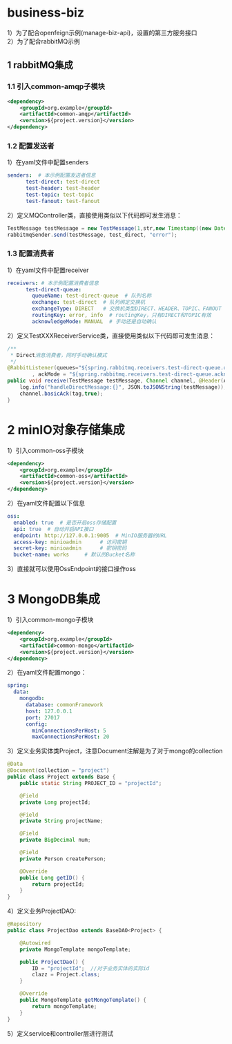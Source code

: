 # business-biz
1）为了配合openfeign示例(manage-biz-api)，设置的第三方服务接口  
2）为了配合rabbitMQ示例

## 1 rabbitMQ集成
### 1.1 引入common-amqp子模块
```xml
<dependency>
    <groupId>org.example</groupId>
    <artifactId>common-amqp</artifactId>
    <version>${project.version}</version>
</dependency>
```
### 1.2 配置发送者
1）在yaml文件中配置senders
```yaml
senders:  # 本示例配置发送者信息
      test-direct: test-direct
      test-header: test-header
      test-topic: test-topic
      test-fanout: test-fanout
```
2）定义MQController类，直接使用类似以下代码即可发生消息：
```java
TestMessage testMessage = new TestMessage(1,str,new Timestamp((new Date()).getTime()));
rabbitmqSender.send(testMessage, test_direct, "error");
```
### 1.3 配置消费者
1）在yaml文件中配置receiver
```yaml
receivers: # 本示例配置消费者信息
      test-direct-queue:
        queueName: test-direct-queue  # 队列名称
        exchange: test-direct  # 队列绑定交换机
        exchangeType: DIRECT   # 交换机类型DIRECT、HEADER、TOPIC、FANOUT
        routingKey: error, info  # routingKey，只有DIRECT和TOPIC有效
        acknowledgeMode: MANUAL  # 手动还是自动确认
```
2）定义TestXXXReceiverService类，直接使用类似以下代码即可发生消息：
```java
/**
 * Direct消息消费者，同时手动确认模式
 */
@RabbitListener(queues="${spring.rabbitmq.receivers.test-direct-queue.queueName}"
        , ackMode = "${spring.rabbitmq.receivers.test-direct-queue.acknowledgeMode}")
public void receive(TestMessage testMessage, Channel channel, @Header(AmqpHeaders.DELIVERY_TAG) long tag) throws IOException {
    log.info("handleDirectMessage:{}", JSON.toJSONString(testMessage));
    channel.basicAck(tag,true);
}
```

# 2 minIO对象存储集成
1）引入common-oss子模块
```xml
<dependency>
    <groupId>org.example</groupId>
    <artifactId>common-oss</artifactId>
    <version>${project.version}</version>
</dependency>
```
2）在yaml文件配置以下信息
```yaml
oss:
  enabled: true  # 是否开启oss存储配置
  api: true  # 自动开启API接口
  endpoint: http://127.0.0.1:9005  # MinIO服务器的URL
  access-key: minioadmin      # 访问密钥
  secret-key: minioadmin      # 密钥密码
  bucket-name: works     # 默认的Bucket名称
```
3）直接就可以使用OssEndpoint的接口操作oss

# 3 MongoDB集成
1）引入common-mongo子模块
```xml
<dependency>
    <groupId>org.example</groupId>
    <artifactId>common-mongo</artifactId>
    <version>${project.version}</version>
</dependency>
```
2）在yaml文件配置mongo：
```yaml
spring:
  data:
    mongodb:
      database: commonFramework
      host: 127.0.0.1
      port: 27017
      config:
        minConnectionsPerHost: 5
        maxConnectionsPerHost: 20
```
3）定义业务实体类Project，注意Document注解是为了对于mongo的collection
```java
@Data
@Document(collection = "project")
public class Project extends Base {
    public static String PROJECT_ID = "projectId";

    @Field
    private Long projectId;

    @Field
    private String projectName;

    @Field
    private BigDecimal num;

    @Field
    private Person createPerson;

    @Override
    public Long getID() {
        return projectId;
    }
}
```
4）定义业务ProjectDAO:
```java
@Repository
public class ProjectDao extends BaseDAO<Project> {

    @Autowired
    private MongoTemplate mongoTemplate;

    public ProjectDao() {
        ID = "projectId";  //对于业务实体的实际id
        clazz = Project.class;
    }

    @Override
    public MongoTemplate getMongoTemplate() {
        return mongoTemplate;
    }
}
```
5）定义service和controller层进行测试